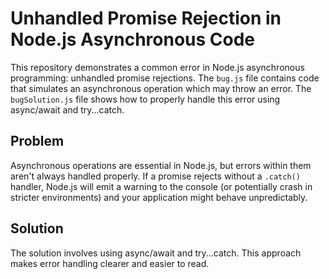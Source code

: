 # Unhandled Promise Rejection in Node.js Asynchronous Code
This repository demonstrates a common error in Node.js asynchronous programming: unhandled promise rejections.  The `bug.js` file contains code that simulates an asynchronous operation which may throw an error.  The `bugSolution.js` file shows how to properly handle this error using async/await and try...catch.

## Problem
Asynchronous operations are essential in Node.js, but errors within them aren't always handled properly.  If a promise rejects without a `.catch()` handler, Node.js will emit a warning to the console (or potentially crash in stricter environments) and your application might behave unpredictably. 

## Solution
The solution involves using async/await and try...catch.  This approach makes error handling clearer and easier to read.